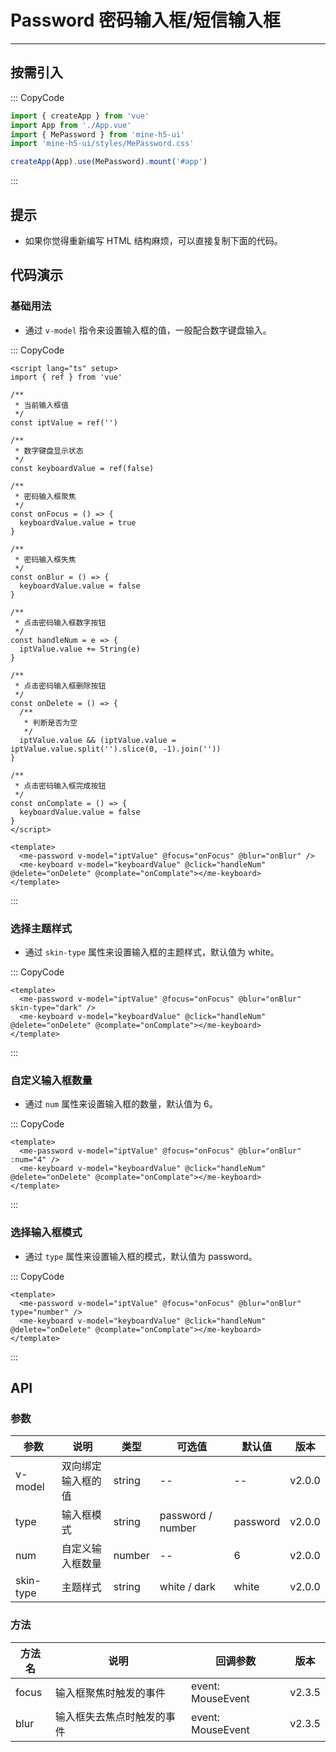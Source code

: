 # Password 密码输入框/短信输入框

---

## 按需引入

::: CopyCode

```ts
import { createApp } from 'vue'
import App from './App.vue'
import { MePassword } from 'mine-h5-ui'
import 'mine-h5-ui/styles/MePassword.css'

createApp(App).use(MePassword).mount('#app')
```

:::

## 提示

- 如果你觉得重新编写 HTML 结构麻烦，可以直接复制下面的代码。

## 代码演示

### 基础用法

- 通过 `v-model` 指令来设置输入框的值，一般配合数字键盘输入。

::: CopyCode

```vue
<script lang="ts" setup>
import { ref } from 'vue'

/**
 * 当前输入框值
 */
const iptValue = ref('')

/**
 * 数字键盘显示状态
 */
const keyboardValue = ref(false)

/**
 * 密码输入框聚焦
 */
const onFocus = () => {
  keyboardValue.value = true
}

/**
 * 密码输入框失焦
 */
const onBlur = () => {
  keyboardValue.value = false
}

/**
 * 点击密码输入框数字按钮
 */
const handleNum = e => {
  iptValue.value += String(e)
}

/**
 * 点击密码输入框删除按钮
 */
const onDelete = () => {
  /**
   * 判断是否为空
   */
  iptValue.value && (iptValue.value = iptValue.value.split('').slice(0, -1).join(''))
}

/**
 * 点击密码输入框完成按钮
 */
const onComplate = () => {
  keyboardValue.value = false
}
</script>

<template>
  <me-password v-model="iptValue" @focus="onFocus" @blur="onBlur" />
  <me-keyboard v-model="keyboardValue" @click="handleNum" @delete="onDelete" @complate="onComplate"></me-keyboard>
</template>
```

:::

### 选择主题样式

- 通过 `skin-type` 属性来设置输入框的主题样式，默认值为 white。

::: CopyCode

```vue
<template>
  <me-password v-model="iptValue" @focus="onFocus" @blur="onBlur" skin-type="dark" />
  <me-keyboard v-model="keyboardValue" @click="handleNum" @delete="onDelete" @complate="onComplate"></me-keyboard>
</template>
```

:::

### 自定义输入框数量

- 通过 `num` 属性来设置输入框的数量，默认值为 6。

::: CopyCode

```vue
<template>
  <me-password v-model="iptValue" @focus="onFocus" @blur="onBlur" :num="4" />
  <me-keyboard v-model="keyboardValue" @click="handleNum" @delete="onDelete" @complate="onComplate"></me-keyboard>
</template>
```

:::

### 选择输入框模式

- 通过 `type` 属性来设置输入框的模式，默认值为 password。

::: CopyCode

```vue
<template>
  <me-password v-model="iptValue" @focus="onFocus" @blur="onBlur" type="number" />
  <me-keyboard v-model="keyboardValue" @click="handleNum" @delete="onDelete" @complate="onComplate"></me-keyboard>
</template>
```

:::

## API

### 参数

| 参数      | 说明               | 类型   | 可选值            | 默认值   | 版本   |
| --------- | ------------------ | ------ | ----------------- | -------- | ------ |
| v-model   | 双向绑定输入框的值 | string | --                | --       | v2.0.0 |
| type      | 输入框模式         | string | password / number | password | v2.0.0 |
| num       | 自定义输入框数量   | number | --                | 6        | v2.0.0 |
| skin-type | 主题样式           | string | white / dark      | white    | v2.0.0 |

### 方法

| 方法名 | 说明                       | 回调参数          | 版本   |
| ------ | -------------------------- | ----------------- | ------ |
| focus  | 输入框聚焦时触发的事件     | event: MouseEvent | v2.3.5 |
| blur   | 输入框失去焦点时触发的事件 | event: MouseEvent | v2.3.5 |
